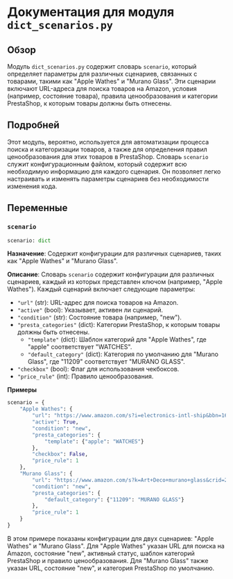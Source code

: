 # Документация для модуля `dict_scenarios.py`

## Обзор

Модуль `dict_scenarios.py` содержит словарь `scenario`, который определяет параметры для различных сценариев, связанных с товарами, такими как "Apple Wathes" и "Murano Glass". Эти сценарии включают URL-адреса для поиска товаров на Amazon, условия (например, состояние товара), правила ценообразования и категории PrestaShop, к которым товары должны быть отнесены.

## Подробней

Этот модуль, вероятно, используется для автоматизации процесса поиска и категоризации товаров, а также для определения правил ценообразования для этих товаров в PrestaShop. Словарь `scenario` служит конфигурационным файлом, который содержит всю необходимую информацию для каждого сценария. Он позволяет легко настраивать и изменять параметры сценариев без необходимости изменения кода.

## Переменные

### `scenario`

```python
scenario: dict
```

**Назначение**: Содержит конфигурации для различных сценариев, таких как "Apple Wathes" и "Murano Glass".

**Описание**:
Словарь `scenario` содержит конфигурации для различных сценариев, каждый из которых представлен ключом (например, "Apple Wathes"). Каждый сценарий включает следующие параметры:

- `"url"` (str): URL-адрес для поиска товаров на Amazon.
- `"active"` (bool): Указывает, активен ли сценарий.
- `"condition"` (str): Состояние товара (например, "new").
- `"presta_categories"` (dict): Категории PrestaShop, к которым товары должны быть отнесены.
  - `"template"` (dict): Шаблон категорий для "Apple Wathes", где "apple" соответствует "WATCHES".
  - `"default_category"` (dict): Категория по умолчанию для "Murano Glass", где "11209" соответствует "MURANO GLASS".
- `"checkbox"` (bool): Флаг для использования чекбоксов.
- `"price_rule"` (int): Правило ценообразования.

**Примеры**

```python
scenario = {
    "Apple Wathes": {
        "url": "https://www.amazon.com/s?i=electronics-intl-ship&bbn=16225009011&rh=n%3A2811119011%2Cn%3A2407755011%2Cn%3A7939902011%2Cp_n_is_free_shipping%3A10236242011%2Cp_89%3AApple&dc&ds=v1%3AyDxGiVC9lCk%2BzGvhkah6ZCjaellz7FcqKtRIfFA3o2A&qid=1671818889&rnid=2407755011&ref=sr_nr_n_2",
        "active": True,
        "condition": "new",
        "presta_categories": {
            "template": {"apple": "WATCHES"}
        },
        "checkbox": False,
        "price_rule": 1
    },
    "Murano Glass": {
        "url": "https://www.amazon.com/s?k=Art+Deco+murano+glass&crid=24Q0ZZYVNOQMP&sprefix=art+deco+murano+glass%2Caps%2C230&ref=nb_sb_noss",
        "condition": "new",
        "presta_categories": {
            "default_category": {"11209": "MURANO GLASS"}
        },
        "price_rule": 1
    }
}
```
В этом примере показаны конфигурации для двух сценариев: "Apple Wathes" и "Murano Glass". Для "Apple Wathes" указан URL для поиска на Amazon, состояние "new", активный статус, шаблон категорий PrestaShop и правило ценообразования. Для "Murano Glass" также указан URL, состояние "new", и категория PrestaShop по умолчанию.